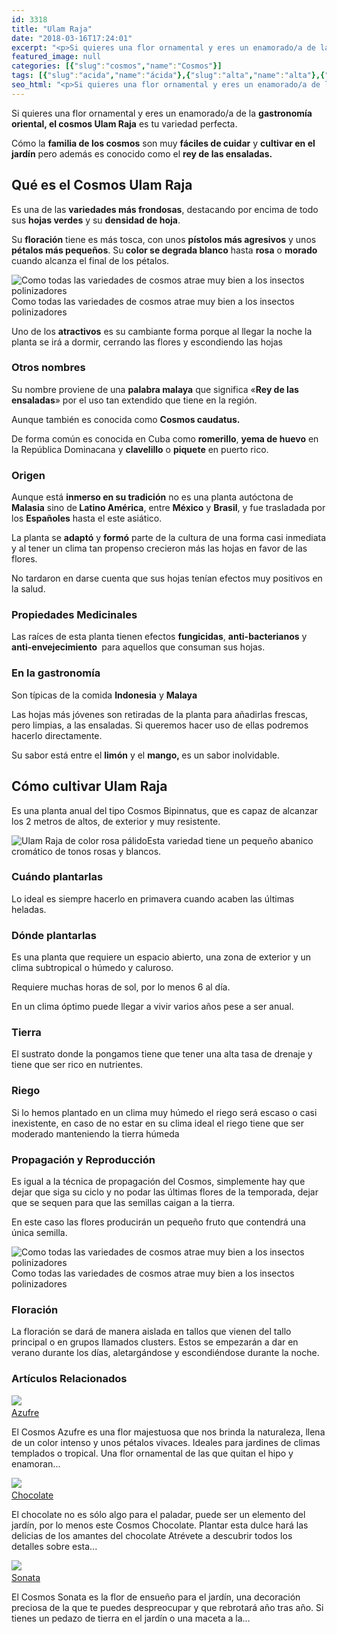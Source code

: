 ```yaml
---
id: 3318
title: "Ulam Raja"
date: "2018-03-16T17:24:01"
excerpt: "<p>Si quieres una flor ornamental y eres un enamorado/a de la gastronomía oriental, el cosmos Ulam Raja es tu variedad perfecta. Cómo la familia de los cosmos son muy fáciles de cuidar y cultivar en el jardín pero además es conocido como el rey de las ensaladas. Qué es el Cosmos Ulam Raja Es una&hellip; <a class=\"more-link\" href=\"https://plantasyflores.online/cosmos/chocolate/\">Seguir leyendo <span class=\"screen-reader-text\">Chocolate</span> <span class=\"meta-nav\" aria-hidden=\"true\">&rarr;</span></a></p>\n"
featured_image: null
categories: [{"slug":"cosmos","name":"Cosmos"}]
tags: [{"slug":"acida","name":"ácida"},{"slug":"alta","name":"alta"},{"slug":"antibacteriano","name":"antibacteriano"},{"slug":"antiinflamatoria","name":"antiinflamatoria"},{"slug":"anual","name":"anual"},{"slug":"auto-reproduccion","name":"auto-reproducción"},{"slug":"autoctona-brasil","name":"autóctona-brasil"},{"slug":"autoctona-mexico","name":"autoctona-mexico"},{"slug":"blanca","name":"blanca"},{"slug":"comestible","name":"comestible"},{"slug":"crecimiento-rapido","name":"crecimiento-rapido"},{"slug":"debil-frio","name":"debil-frío"},{"slug":"decorativa","name":"decorativa"},{"slug":"estilo-rustico","name":"estilo-rústico"},{"slug":"estrecha","name":"estrecha"},{"slug":"exterior","name":"exterior"},{"slug":"flor","name":"flor"},{"slug":"florece-verano","name":"florece-verano"},{"slug":"fungicida","name":"fungicida"},{"slug":"guapa","name":"guapa"},{"slug":"herbacea","name":"herbácea"},{"slug":"humedo","name":"humedo"},{"slug":"medicinal","name":"medicinal"},{"slug":"morada","name":"morada"},{"slug":"ph5-6","name":"ph5-6"},{"slug":"plantacion-primavera","name":"plantacion-primavera"},{"slug":"plena-luz","name":"plena-luz"},{"slug":"resistente-calor","name":"resistente-calor"},{"slug":"riego-moderado","name":"riego-moderado"},{"slug":"rosa","name":"rosa"},{"slug":"semilla","name":"semilla"},{"slug":"temporada-verano","name":"temporada-verano"},{"slug":"tropical","name":"tropical"}]
seo_html: "<p>Si quieres una flor ornamental y eres un enamorado/a de la <strong>gastronomía oriental, el cosmos Ulam Raja</strong> es tu variedad perfecta.</p> <p>Cómo la <strong>familia de los cosmos</strong> son muy <strong>fáciles de cuidar</strong> y <strong>cultivar en el jardín</strong> pero además es conocido como el <strong>rey de las ensaladas.</strong></p> <h2>Qué es el Cosmos Ulam Raja</h2> <p>Es una de las <strong>variedades más frondosas</strong>, destacando por encima de todo sus <strong>hojas verdes</strong> y su <strong>densidad de hoja</strong>.</p> <p>Su <strong>floración</strong> tiene es más tosca, con unos <strong>pístolos más agresivos</strong> y unos<strong> pétalos más pequeños</strong>. Su<strong> color se degrada blanco</strong> hasta <strong>rosa</strong> o <strong>morado</strong> cuando alcanza el final de los pétalos.</p> <img src=\"https://plantasyflores.online/wp-content/uploads/2018/03/Nature-Flora-Decor-Flower-Pink-Bee-Petal-Summer-2824877-325x244.jpg\" alt=\"Como todas las variedades de cosmos atrae muy bien a los insectos polinizadores\" />Como todas las variedades de cosmos atrae muy bien a los insectos polinizadores <p>Uno de los <strong>atractivos</strong> es su cambiante forma porque al llegar la noche la planta se irá a dormir, cerrando las flores y escondiendo las hojas</p> <h3>Otros nombres</h3> <p>Su nombre proviene de una <strong>palabra malaya</strong> que significa «<strong>Rey de las ensaladas</strong>» por el uso tan extendido que tiene en la región.</p> <p>Aunque también es conocida como <strong>Cosmos caudatus.</strong></p> <p>De forma común es conocida en Cuba como <strong>romerillo</strong>, <strong>yema de huevo</strong> en la República Dominacana y <strong>clavelillo</strong> o <strong>piquete</strong> en puerto rico.</p> <h3>Origen</h3> <p>Aunque está <strong>inmerso en su tradición</strong> no es una planta autóctona de <strong>Malasia</strong> sino de<strong> Latino América</strong>, entre <strong>México</strong> y <strong>Brasil</strong>, y fue trasladada por los <strong>Españoles</strong> hasta el este asiático.</p> <p>La planta se <strong>adaptó</strong> y <strong>formó</strong> parte de la cultura de una forma casi inmediata y al tener un clima tan propenso crecieron más las hojas en favor de las flores.</p> <p>No tardaron en darse cuenta que sus hojas tenían efectos muy positivos en la salud.</p> <h3>Propiedades Medicinales</h3> <p>Las raíces de esta planta tienen efectos <strong>fungicidas</strong>, <strong>anti-bacterianos</strong> y <strong>anti-envejecimiento </strong> para aquellos que consuman sus hojas.</p> <h3>En la gastronomía</h3> <p>Son típicas de la comida <strong>Indonesia</strong> y <strong>Malaya</strong></p> <p>Las hojas más jóvenes son retiradas de la planta para añadirlas frescas, pero limpias, a las ensaladas. Si queremos hacer uso de ellas podremos hacerlo directamente.</p> <p>Su sabor está entre el <strong>limón</strong> y el <strong>mango, </strong>es un sabor inolvidable.</p> <h2>Cómo cultivar Ulam Raja</h2> <p>Es una planta anual del tipo Cosmos Bipinnatus, que es capaz de alcanzar los 2 metros de altos, de exterior y muy resistente.</p> <img src=\"https://plantasyflores.online/wp-content/uploads/2018/03/flowers-333160_1280-325x244.jpg\" alt=\"Ulam Raja de color rosa pálido\" />Esta variedad tiene un pequeño abanico cromático de tonos rosas y blancos. <h3>Cuándo plantarlas</h3> <p>Lo ideal es siempre hacerlo en primavera cuando acaben las últimas heladas.</p> <h3>Dónde plantarlas</h3> <p>Es una planta que requiere un espacio abierto, una zona de exterior y un clima subtropical o húmedo y caluroso.</p> <p>Requiere muchas horas de sol, por lo menos 6 al día.</p> <p>En un clima óptimo puede llegar a vivir varios años pese a ser anual.</p> <h3>Tierra</h3> <p>El sustrato donde la pongamos tiene que tener una alta tasa de drenaje y tiene que ser rico en nutrientes.</p> <h3>Riego</h3> <p>Si lo hemos plantado en un clima muy húmedo el riego será escaso o casi inexistente, en caso de no estar en su clima ideal el riego tiene que ser moderado manteniendo la tierra húmeda</p> <h3>Propagación y Reproducción</h3> <p>Es igual a la técnica de propagación del Cosmos, simplemente hay que dejar que siga su ciclo y no podar las últimas flores de la temporada, dejar que se sequen para que las semillas caigan a la tierra.</p> <p>En este caso las flores producirán un pequeño fruto que contendrá una única semilla.</p> <img src=\"https://plantasyflores.online/wp-content/uploads/2018/03/Nature-Flora-Decor-Flower-Pink-Bee-Petal-Summer-2824877-325x244.jpg\" alt=\"Como todas las variedades de cosmos atrae muy bien a los insectos polinizadores\" />Como todas las variedades de cosmos atrae muy bien a los insectos polinizadores <h3>Floración</h3> <p>La floración se dará de manera aislada en tallos que vienen del tallo principal o en grupos llamados clusters. Estos se empezarán a dar en verano durante los días, aletargándose y escondiéndose durante la noche.</p> <h3> Artículos Relacionados<br /> </h3> <img src=\"https://plantasyflores.online/wp-content/uploads/2018/03/budapest-2842359_1280.jpg\" /> <a href=\"/cosmos/azufre/\"><br /> Azufre<br /> </a> <p>El Cosmos Azufre es una flor majestuosa que nos brinda la naturaleza, llena de un color intenso y unos pétalos vivaces. Ideales para jardines de climas templados o tropical. Una flor ornamental de las que quitan el hipo y enamoran...</p> <img src=\"https://plantasyflores.online/wp-content/uploads/2018/03/chocolate-flower-634410_1280.jpg\" /> <a href=\"/cosmos/chocolate/\"><br /> Chocolate<br /> </a> <p>El chocolate no es sólo algo para el paladar, puede ser un elemento del jardín, por lo menos este Cosmos Chocolate. Plantar esta dulce hará las delicias de los amantes del chocolate Atrévete a descubrir todos los detalles sobre esta...</p> <img src=\"https://plantasyflores.online/wp-content/uploads/2018/03/pink-flower-1683590_1280.jpg\" /> <a href=\"/cosmos/sonata/\"><br /> Sonata<br /> </a> <p>El Cosmos Sonata es la flor de ensueño para el jardín, una decoración preciosa de la que te puedes despreocupar y que rebrotará año tras año. Si tienes un pedazo de tierra en el jardín o una maceta a la...</p>"
---
```


<p>Si quieres una flor ornamental y eres un enamorado/a de la <strong>gastronomía oriental, el cosmos Ulam Raja</strong> es tu variedad perfecta.</p> <p>Cómo la <strong>familia de los cosmos</strong> son muy <strong>fáciles de cuidar</strong> y <strong>cultivar en el jardín</strong> pero además es conocido como el <strong>rey de las ensaladas.</strong></p> <h2>Qué es el Cosmos Ulam Raja</h2> <p>Es una de las <strong>variedades más frondosas</strong>, destacando por encima de todo sus <strong>hojas verdes</strong> y su <strong>densidad de hoja</strong>.</p> <p>Su <strong>floración</strong> tiene es más tosca, con unos <strong>pístolos más agresivos</strong> y unos<strong> pétalos más pequeños</strong>. Su<strong> color se degrada blanco</strong> hasta <strong>rosa</strong> o <strong>morado</strong> cuando alcanza el final de los pétalos.</p> <img src="https://plantasyflores.online/wp-content/uploads/2018/03/Nature-Flora-Decor-Flower-Pink-Bee-Petal-Summer-2824877-325x244.jpg" alt="Como todas las variedades de cosmos atrae muy bien a los insectos polinizadores" />Como todas las variedades de cosmos atrae muy bien a los insectos polinizadores <p>Uno de los <strong>atractivos</strong> es su cambiante forma porque al llegar la noche la planta se irá a dormir, cerrando las flores y escondiendo las hojas</p> <h3>Otros nombres</h3> <p>Su nombre proviene de una <strong>palabra malaya</strong> que significa «<strong>Rey de las ensaladas</strong>» por el uso tan extendido que tiene en la región.</p> <p>Aunque también es conocida como <strong>Cosmos caudatus.</strong></p> <p>De forma común es conocida en Cuba como <strong>romerillo</strong>, <strong>yema de huevo</strong> en la República Dominacana y <strong>clavelillo</strong> o <strong>piquete</strong> en puerto rico.</p> <h3>Origen</h3> <p>Aunque está <strong>inmerso en su tradición</strong> no es una planta autóctona de <strong>Malasia</strong> sino de<strong> Latino América</strong>, entre <strong>México</strong> y <strong>Brasil</strong>, y fue trasladada por los <strong>Españoles</strong> hasta el este asiático.</p> <p>La planta se <strong>adaptó</strong> y <strong>formó</strong> parte de la cultura de una forma casi inmediata y al tener un clima tan propenso crecieron más las hojas en favor de las flores.</p> <p>No tardaron en darse cuenta que sus hojas tenían efectos muy positivos en la salud.</p> <h3>Propiedades Medicinales</h3> <p>Las raíces de esta planta tienen efectos <strong>fungicidas</strong>, <strong>anti-bacterianos</strong> y <strong>anti-envejecimiento </strong> para aquellos que consuman sus hojas.</p> <h3>En la gastronomía</h3> <p>Son típicas de la comida <strong>Indonesia</strong> y <strong>Malaya</strong></p> <p>Las hojas más jóvenes son retiradas de la planta para añadirlas frescas, pero limpias, a las ensaladas. Si queremos hacer uso de ellas podremos hacerlo directamente.</p> <p>Su sabor está entre el <strong>limón</strong> y el <strong>mango, </strong>es un sabor inolvidable.</p> <h2>Cómo cultivar Ulam Raja</h2> <p>Es una planta anual del tipo Cosmos Bipinnatus, que es capaz de alcanzar los 2 metros de altos, de exterior y muy resistente.</p> <img src="https://plantasyflores.online/wp-content/uploads/2018/03/flowers-333160_1280-325x244.jpg" alt="Ulam Raja de color rosa pálido" />Esta variedad tiene un pequeño abanico cromático de tonos rosas y blancos. <h3>Cuándo plantarlas</h3> <p>Lo ideal es siempre hacerlo en primavera cuando acaben las últimas heladas.</p> <h3>Dónde plantarlas</h3> <p>Es una planta que requiere un espacio abierto, una zona de exterior y un clima subtropical o húmedo y caluroso.</p> <p>Requiere muchas horas de sol, por lo menos 6 al día.</p> <p>En un clima óptimo puede llegar a vivir varios años pese a ser anual.</p> <h3>Tierra</h3> <p>El sustrato donde la pongamos tiene que tener una alta tasa de drenaje y tiene que ser rico en nutrientes.</p> <h3>Riego</h3> <p>Si lo hemos plantado en un clima muy húmedo el riego será escaso o casi inexistente, en caso de no estar en su clima ideal el riego tiene que ser moderado manteniendo la tierra húmeda</p> <h3>Propagación y Reproducción</h3> <p>Es igual a la técnica de propagación del Cosmos, simplemente hay que dejar que siga su ciclo y no podar las últimas flores de la temporada, dejar que se sequen para que las semillas caigan a la tierra.</p> <p>En este caso las flores producirán un pequeño fruto que contendrá una única semilla.</p> <img src="https://plantasyflores.online/wp-content/uploads/2018/03/Nature-Flora-Decor-Flower-Pink-Bee-Petal-Summer-2824877-325x244.jpg" alt="Como todas las variedades de cosmos atrae muy bien a los insectos polinizadores" />Como todas las variedades de cosmos atrae muy bien a los insectos polinizadores <h3>Floración</h3> <p>La floración se dará de manera aislada en tallos que vienen del tallo principal o en grupos llamados clusters. Estos se empezarán a dar en verano durante los días, aletargándose y escondiéndose durante la noche.</p> <h3> Artículos Relacionados<br /> </h3> <img src="https://plantasyflores.online/wp-content/uploads/2018/03/budapest-2842359_1280.jpg" /> <a href="/cosmos/azufre/"><br /> Azufre<br /> </a> <p>El Cosmos Azufre es una flor majestuosa que nos brinda la naturaleza, llena de un color intenso y unos pétalos vivaces. Ideales para jardines de climas templados o tropical. Una flor ornamental de las que quitan el hipo y enamoran...</p> <img src="https://plantasyflores.online/wp-content/uploads/2018/03/chocolate-flower-634410_1280.jpg" /> <a href="/cosmos/chocolate/"><br /> Chocolate<br /> </a> <p>El chocolate no es sólo algo para el paladar, puede ser un elemento del jardín, por lo menos este Cosmos Chocolate. Plantar esta dulce hará las delicias de los amantes del chocolate Atrévete a descubrir todos los detalles sobre esta...</p> <img src="https://plantasyflores.online/wp-content/uploads/2018/03/pink-flower-1683590_1280.jpg" /> <a href="/cosmos/sonata/"><br /> Sonata<br /> </a> <p>El Cosmos Sonata es la flor de ensueño para el jardín, una decoración preciosa de la que te puedes despreocupar y que rebrotará año tras año. Si tienes un pedazo de tierra en el jardín o una maceta a la...</p>
